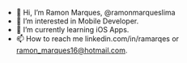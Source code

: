 - 👋 Hi, I’m Ramon Marques, @ramonmarqueslima
- 👀 I’m interested in Mobile Developer.
- 🌱 I’m currently learning iOS Apps.
- 📫 How to reach me linkedin.com/in/ramarqes or ramon_marques16@hotmail.com.

<!---
ramonmarqueslima/ramonmarqueslima is a ✨ special ✨ repository because its `README.md` (this file) appears on your GitHub profile.
You can click the Preview link to take a look at your changes.
--->
